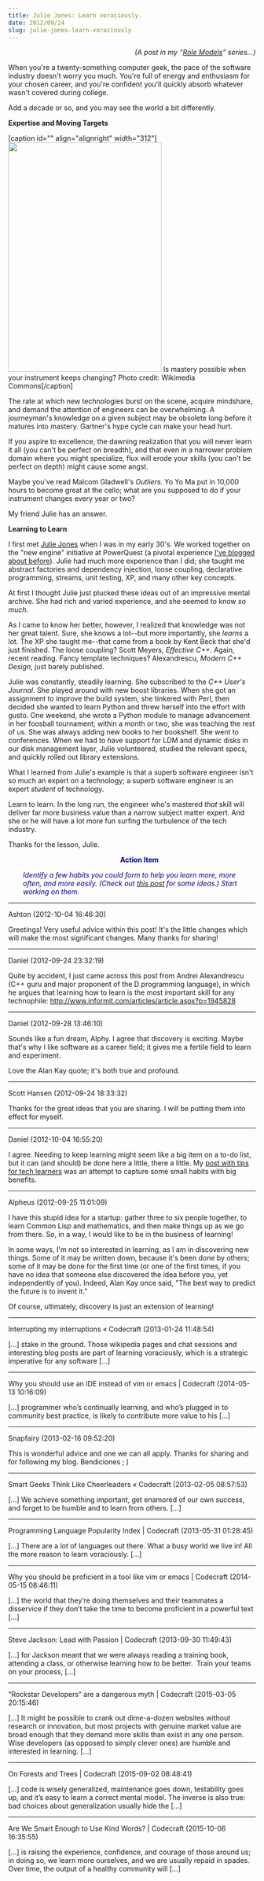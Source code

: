 ```yaml
---
title: Julie Jones: Learn voraciously.
date: 2012/09/24
slug: julie-jones-learn-voraciously
---
```


<p style="text-align:right;"><em>(A post in my “<a href="/category/role-models/">Role Models</a>” series…)</em></p>
When you're a twenty-something computer geek, the pace of the software industry doesn't worry you much. You're full of energy and enthusiasm for your chosen career, and you're confident you'll quickly absorb whatever wasn't covered during college.

Add a decade or so, and you may see the world a bit differently.

<strong>Expertise and Moving Targets</strong>

[caption id="" align="alignright" width="312"]<a href="http://en.wikipedia.org/wiki/File:Cello_study.jpg"><img title="cello" src="http://upload.wikimedia.org/wikipedia/commons/thumb/8/89/Cello_study.jpg/320px-Cello_study.jpg" alt="" width="312" height="467" /></a> Is mastery possible when your instrument keeps changing? Photo credit: Wikimedia Commons[/caption]

The rate at which new technologies burst on the scene, acquire mindshare, and demand the attention of engineers can be overwhelming. A journeyman's knowledge on a given subject may be obsolete long before it matures into mastery. Gartner's hype cycle can make your head hurt.

If you aspire to excellence, the dawning realization that you will never learn it all (you can't be perfect on breadth), and that even in a narrower problem domain where you might specialize, flux will erode your skills (you can't be perfect on depth) might cause some angst.

Maybe you've read Malcom Gladwell's <em>Outliers. </em>Yo Yo Ma put in 10,000 hours to become great at the cello; what are you supposed to do if your instrument changes every year or two?

My friend Julie has an answer.

<strong>Learning to Learn</strong>

I first met <a href="http://www.linkedin.com/pub/julie-jones/15/908/768" target="_blank">Julie Jones</a> when I was in my early 30's. We worked together on the "new engine" initiative at PowerQuest (a pivotal experience <a title="Roland Whatcott: Manage momentum." href="/2012/09/21/roland-whatcott-manage-momentum/">I've blogged about before</a>). Julie had much more experience than I did; she taught me abstract factories and dependency injection, loose coupling, declarative programming, streams, unit testing, XP, and many other key concepts.

At first I thought Julie just plucked these ideas out of an impressive mental archive. She had rich and varied experience, and she seemed to know <em>so much</em>.

As I came to know her better, however, I realized that knowledge was not her great talent. Sure, she knows a lot--but more importantly, she <em>learns</em> a lot. The XP she taught me--that came from a book by Kent Beck that she'd just finished. The loose coupling? Scott Meyers, <em>Effective C++. </em>Again, recent reading. Fancy template techniques? Alexandrescu, <em>Modern C++ Design</em>, just barely published.

Julie was constantly, steadily learning. She subscribed to the <em>C++ User's Journal</em>. She played around with new boost libraries. When she got an assignment to improve the build system, she tinkered with Perl, then decided she wanted to learn Python and threw herself into the effort with gusto. One weekend, she wrote a Python module to manage advancement in her foosball tournament; within a month or two, she was teaching the rest of us. She was always adding new books to her bookshelf. She went to conferences. When we had to have support for LDM and dynamic disks in our disk management layer, Julie volunteered, studied the relevant specs, and quickly rolled out library extensions.

What I learned from Julie's example is that a superb software engineer isn't so much an expert on a technology; a superb software engineer is an expert <em>student</em> of technology.

Learn to learn. In the long run, the engineer who's mastered <em>that</em> skill will deliver far more business value than a narrow subject matter expert. And she or he will have a lot more fun surfing the turbulence of the tech industry.

Thanks for the lesson, Julie.
<p style="padding-left:30px;text-align:center;"><span style="color:#000080;"><strong>Action Item</strong></span></p>
<p style="padding-left:30px;"><span style="color:#000080;"><em>Identify a few habits you could form to help you learn more, more often, and more easily. (Check out <a title="Six Learning Tips For Tech Folks" href="/2012/09/25/six-learning-tips-for-tech-folks/">this post</a> for some ideas.) Start working on them.</em></span></p>

---

Ashton (2012-10-04 16:46:30)

Greetings! Very useful advice within this post! It's the little changes which will make the most significant changes. Many thanks for sharing!

---

Daniel (2012-09-24 23:32:19)

Quite by accident, I just came across this post from Andrei Alexandrescu (C++ guru and major proponent of the D programming language), in which he argues that learning how to learn is the most important skill for any technophile: http://www.informit.com/articles/article.aspx?p=1945828

---

Daniel (2012-09-28 13:46:10)

Sounds like a fun dream, Alphy. I agree that discovery is exciting. Maybe that's why I like software as a career field; it gives me a fertile field to learn and experiment.

Love the Alan Kay quote; it's both true and profound.

---

Scott Hansen (2012-09-24 18:33:32)

Thanks for the great ideas that you are sharing. I will be putting them into effect for myself.

---

Daniel (2012-10-04 16:55:20)

I agree. Needing to keep learning might seem like a big item on a to-do list, but it can (and should) be done here a little, there a little. My <a href="/2012/09/25/six-learning-tips-for-tech-folks/" title="Six Learning Tips For Tech Folks" rel="nofollow">post with tips for tech learners</a> was an attempt to capture some small habits with big benefits.

---

Alpheus (2012-09-25 11:01:09)

I have this stupid idea for a startup:  gather three to six people together, to learn Common Lisp and mathematics, and then make things up as we go from there.  So, in a way, I would like to be in the business of learning!

In some ways, I'm not so interested in learning, as I am in discovering new things.  Some of it may be written down, because it's been done by others; some of it may be done for the first time (or one of the first times, if you have no idea that someone else discovered the idea before you, yet independently of you).  Indeed, Alan Kay once said, "The best way to predict the future is to invent it."

Of course, ultimately, discovery is just an extension of learning!

---

Interrupting my interruptions &laquo; Codecraft (2013-01-24 11:48:54)

[...] stake in the ground. Those wikipedia pages and chat sessions and interesting blog posts are part of learning voraciously, which is a strategic imperative for any software [...]

---

Why you should use an IDE instead of vim or emacs | Codecraft (2014-05-13 10:16:09)

[…] programmer who’s continually learning, and who’s plugged in to community best practice, is likely to contribute more value to his […]

---

Snapfairy (2013-02-16 09:52:20)

This is wonderful advice and one we can all apply.  Thanks for sharing and for following my blog. Bendiciones ; )

---

Smart Geeks Think Like Cheerleaders &laquo; Codecraft (2013-02-05 08:57:53)

[...] We achieve something important, get enamored of our own success, and forget to be humble and to learn from others. [...]

---

Programming Language Popularity Index | Codecraft (2013-05-31 01:28:45)

[…] There are a lot of languages out there. What a busy world we live in! All the more reason to learn voraciously. […]

---

Why you should be proficient in a tool like vim or emacs | Codecraft (2014-05-15 08:46:11)

[…] the world that they’re doing themselves and their teammates a disservice if they don’t take the time to become proficient in a powerful text […]

---

Steve Jackson: Lead with Passion | Codecraft (2013-09-30 11:49:43)

[…] for Jackson meant that we were always reading a training book, attending a class, or otherwise learning how to be better.  Train your teams on your process, […]

---

&#8220;Rockstar Developers&#8221; are a dangerous myth | Codecraft (2015-03-05 20:15:46)

[…] It might be possible to crank out dime-a-dozen websites without research or innovation, but most projects with genuine market value are broad enough that they demand more skills than exist in any one person. Wise developers (as opposed to simply clever ones) are humble and interested in learning. […]

---

On Forests and Trees | Codecraft (2015-09-02 08:48:41)

[…] code is wisely generalized, maintenance goes down, testability goes up, and it’s easy to learn a correct mental model. The inverse is also true: bad choices about generalization usually hide the […]

---

Are We Smart Enough to Use Kind Words? | Codecraft (2015-10-06 16:35:55)

[…] is raising the experience, confidence, and courage of those around us; in doing so, we learn more ourselves, and we are usually repaid in spades. Over time, the output of a healthy community will […]